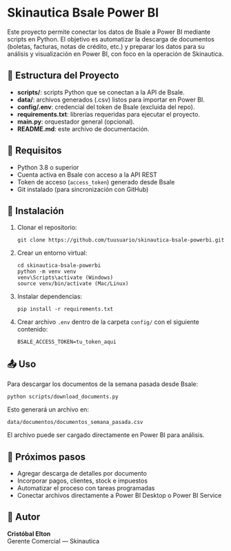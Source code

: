 # Skinautica Bsale Power BI

Este proyecto permite conectar los datos de Bsale a Power BI mediante scripts en Python. El objetivo es automatizar la descarga de documentos (boletas, facturas, notas de crédito, etc.) y preparar los datos para su análisis y visualización en Power BI, con foco en la operación de Skinautica.

## 📁 Estructura del Proyecto

- **scripts/**: scripts Python que se conectan a la API de Bsale.
- **data/**: archivos generados (.csv) listos para importar en Power BI.
- **config/.env**: credencial del token de Bsale (excluida del repo).
- **requirements.txt**: librerías requeridas para ejecutar el proyecto.
- **main.py**: orquestador general (opcional).
- **README.md**: este archivo de documentación.

## 🚀 Requisitos

- Python 3.8 o superior
- Cuenta activa en Bsale con acceso a la API REST
- Token de acceso (`access_token`) generado desde Bsale
- Git instalado (para sincronización con GitHub)

## 🔧 Instalación

1. Clonar el repositorio:

   ```
   git clone https://github.com/tuusuario/skinautica-bsale-powerbi.git

   ```

2. Crear un entorno virtual:

   ```
   cd skinautica-bsale-powerbi  
   python -m venv venv  
   venv\Scripts\activate (Windows)  
   source venv/bin/activate (Mac/Linux)
   ```

3. Instalar dependencias:

   ```
   pip install -r requirements.txt
   ```

4. Crear archivo `.env` dentro de la carpeta `config/` con el siguiente contenido:

   ```
   BSALE_ACCESS_TOKEN=tu_token_aqui
   ```

## 📤 Uso

Para descargar los documentos de la semana pasada desde Bsale:

   ```
   python scripts/download_documents.py
   ```

Esto generará un archivo en:

   ```
   data/documentos/documentos_semana_pasada.csv
   ```

El archivo puede ser cargado directamente en Power BI para análisis.

## 🧭 Próximos pasos

- Agregar descarga de detalles por documento
- Incorporar pagos, clientes, stock e impuestos
- Automatizar el proceso con tareas programadas
- Conectar archivos directamente a Power BI Desktop o Power BI Service

## 👤 Autor

**Cristóbal Elton**  
Gerente Comercial — Skinautica

